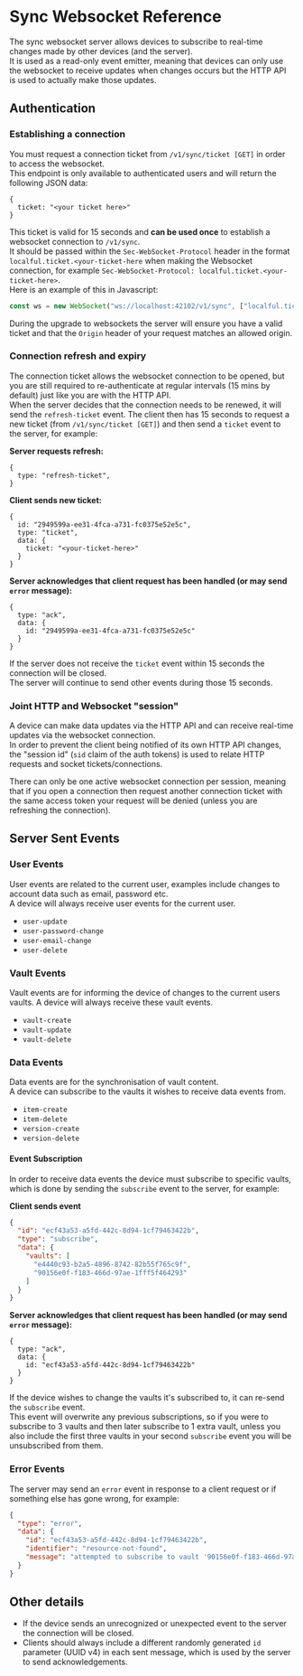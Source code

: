 # Sync Websocket Reference
The sync websocket server allows devices to subscribe to real-time changes made by other devices (and the server).  
It is used as a read-only event emitter, meaning that devices can only use the websocket to receive updates when changes occurs but
the HTTP API is used to actually make those updates.

## Authentication

### Establishing a connection
You must request a connection ticket from `/v1/sync/ticket [GET]` in order to access the websocket.  
This endpoint is only available to authenticated users and will return the following JSON data:
```json5
{
  ticket: "<your ticket here>"
}
```

This ticket is valid for 15 seconds and **can be used once** to establish a websocket connection to `/v1/sync`.  
It should be passed within the `Sec-WebSocket-Protocol` header in the format `localful.ticket.<your-ticket-here` when making the Websocket connection,
for example `Sec-WebSocket-Protocol: localful.ticket.<your-ticket-here>`.  
Here is an example of this in Javascript:

```js
const ws = new WebSocket("ws://localhost:42102/v1/sync", ["localful.ticket.<your-ticket-here>"])
```

During the upgrade to websockets the server will ensure you have a valid ticket and that the `Origin` header
of your request matches an allowed origin.

### Connection refresh and expiry
The connection ticket allows the websocket connection to be opened, but you are still required to re-authenticate at regular
intervals (15 mins by default) just like you are with the HTTP API.  
When the server decides that the connection needs to be renewed, it will send the `refresh-ticket` event. The client then has 15 seconds
to request a new ticket (from `/v1/sync/ticket [GET]`) and then send a `ticket` event to the server, for example:

**Server requests refresh:**
```json5
{
  type: "refresh-ticket",
}
```

**Client sends new ticket:**
```json5
{
  id: "2949599a-ee31-4fca-a731-fc0375e52e5c",
  type: "ticket",
  data: {
    ticket: "<your-ticket-here>"
  }
}
```

**Server acknowledges that client request has been handled (or may send `error` message):**
```json5
{
  type: "ack",
  data: {
    id: "2949599a-ee31-4fca-a731-fc0375e52e5c"
  }
}
```

If the server does not receive the `ticket` event within 15 seconds the connection will be closed.  
The server will continue to send other events during those 15 seconds.

### Joint HTTP and Websocket "session"

A device can make data updates via the HTTP API and can receive real-time updates via the websocket connection.  
In order to prevent the client being notified of its own HTTP API changes, the "session id" (`sid` claim of the auth tokens) is used
to relate HTTP requests and socket tickets/connections.

There can only be one active websocket connection per session, meaning that if you open a connection then request another 
connection ticket with the same access token your request will be denied (unless you are refreshing the connection).

## Server Sent Events

### User Events
User events are related to the current user, examples include changes to account data such as email, password etc.  
A device will always receive user events for the current user.

- `user-update`
- `user-password-change`
- `user-email-change`
- `user-delete`

### Vault Events
Vault events are for informing the device of changes to the current users vaults.
A device will always receive these vault events.

- `vault-create`
- `vault-update`
- `vault-delete`

### Data Events
Data events are for the synchronisation of vault content.  
A device can subscribe to the vaults it wishes to receive data events from.

- `item-create`
- `item-delete`
- `version-create`
- `version-delete`

#### Event Subscription
In order to receive data events the device must subscribe to specific vaults, which is done by sending the `subscribe` event to the server, for example:

**Client sends event**
```json
{
  "id": "ecf43a53-a5fd-442c-8d94-1cf79463422b",
  "type": "subscribe",
  "data": {
    "vaults": [
      "e4440c93-b2a5-4896-8742-82b55f765c9f",
      "90156e0f-f183-466d-97ae-1fff5f464293"
    ]
  }
}
```

**Server acknowledges that client request has been handled (or may send `error` message):**
```json5
{
  type: "ack",
  data: {
    id: "ecf43a53-a5fd-442c-8d94-1cf79463422b"
  }
}
```

If the device wishes to change the vaults it's subscribed to, it can re-send the `subscribe` event.  
This event will overwrite any previous subscriptions, so if you were to subscribe to 3 vaults and then later subscribe to 1 extra vault,
unless you also include the first three vaults in your second `subscribe` event you will be unsubscribed from them.

### Error Events
The server may send an `error` event in response to a client request or if something else has gone wrong, for example:

```json
{
  "type": "error",
  "data": {
    "id": "ecf43a53-a5fd-442c-8d94-1cf79463422b",
    "identifier": "resource-not-found",
    "message": "attempted to subscribe to vault '90156e0f-f183-466d-97ae-1fff5f464293' which could not be found"
  }
}
```


## Other details
- If the device sends an unrecognized or unexpected event to the server the connection will be closed.
- Clients should always include a different randomly generated `id` parameter (UUID v4) in each sent message, which is used by the server to send acknowledgements.
